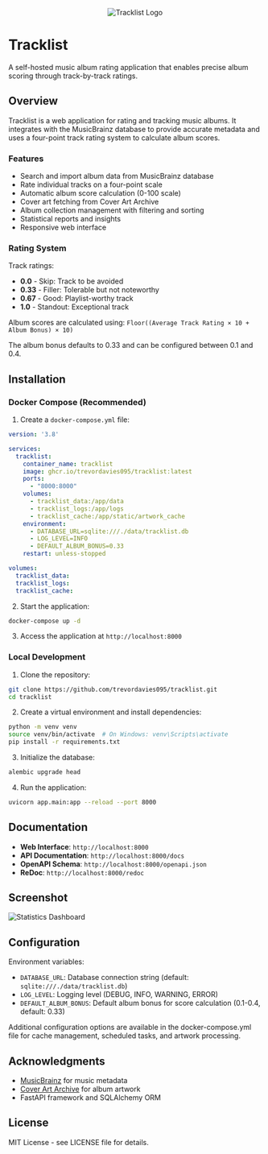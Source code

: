 <p align="center">
  <img src="https://i.imgur.com/l8gi1kL.jpeg" alt="Tracklist Logo" />
</p>

# Tracklist

A self-hosted music album rating application that enables precise album scoring through track-by-track ratings.

## Overview

Tracklist is a web application for rating and tracking music albums. It integrates with the MusicBrainz database to provide accurate metadata and uses a four-point track rating system to calculate album scores.

### Features

- Search and import album data from MusicBrainz database
- Rate individual tracks on a four-point scale
- Automatic album score calculation (0-100 scale)
- Cover art fetching from Cover Art Archive
- Album collection management with filtering and sorting
- Statistical reports and insights
- Responsive web interface

### Rating System

Track ratings:
- **0.0** - Skip: Track to be avoided
- **0.33** - Filler: Tolerable but not noteworthy
- **0.67** - Good: Playlist-worthy track
- **1.0** - Standout: Exceptional track

Album scores are calculated using: `Floor((Average Track Rating × 10 + Album Bonus) × 10)`

The album bonus defaults to 0.33 and can be configured between 0.1 and 0.4.

## Installation

### Docker Compose (Recommended)

1. Create a `docker-compose.yml` file:

```yaml
version: '3.8'

services:
  tracklist:
    container_name: tracklist
    image: ghcr.io/trevordavies095/tracklist:latest
    ports:
      - "8000:8000"
    volumes:
      - tracklist_data:/app/data
      - tracklist_logs:/app/logs
      - tracklist_cache:/app/static/artwork_cache
    environment:
      - DATABASE_URL=sqlite:///./data/tracklist.db
      - LOG_LEVEL=INFO
      - DEFAULT_ALBUM_BONUS=0.33
    restart: unless-stopped

volumes:
  tracklist_data:
  tracklist_logs:
  tracklist_cache:
```

2. Start the application:
```bash
docker-compose up -d
```

3. Access the application at `http://localhost:8000`

### Local Development

1. Clone the repository:
```bash
git clone https://github.com/trevordavies095/tracklist.git
cd tracklist
```

2. Create a virtual environment and install dependencies:
```bash
python -m venv venv
source venv/bin/activate  # On Windows: venv\Scripts\activate
pip install -r requirements.txt
```

3. Initialize the database:
```bash
alembic upgrade head
```

4. Run the application:
```bash
uvicorn app.main:app --reload --port 8000
```

## Documentation

- **Web Interface**: `http://localhost:8000`
- **API Documentation**: `http://localhost:8000/docs`
- **OpenAPI Schema**: `http://localhost:8000/openapi.json`
- **ReDoc**: `http://localhost:8000/redoc`

## Screenshot

![Statistics Dashboard](https://i.imgur.com/8y1N94s.png)

## Configuration

Environment variables:

- `DATABASE_URL`: Database connection string (default: `sqlite:///./data/tracklist.db`)
- `LOG_LEVEL`: Logging level (DEBUG, INFO, WARNING, ERROR)
- `DEFAULT_ALBUM_BONUS`: Default album bonus for score calculation (0.1-0.4, default: 0.33)

Additional configuration options are available in the docker-compose.yml file for cache management, scheduled tasks, and artwork processing.

## Acknowledgments

- [MusicBrainz](https://musicbrainz.org/) for music metadata
- [Cover Art Archive](https://coverartarchive.org/) for album artwork
- FastAPI framework and SQLAlchemy ORM

## License

MIT License - see LICENSE file for details.